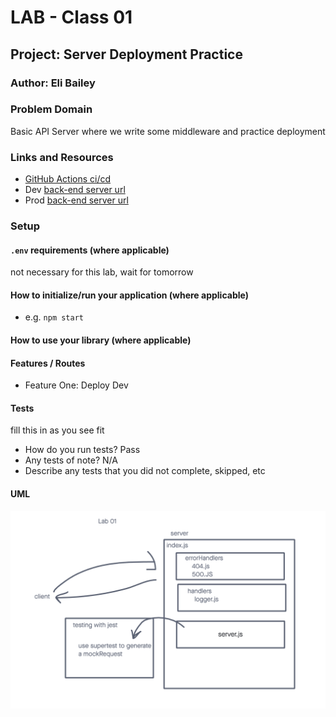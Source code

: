 # LAB - Class 01

## Project: Server Deployment Practice

### Author: Eli Bailey

### Problem Domain

Basic API Server where we write some middleware and practice deployment

### Links and Resources

- [GitHub Actions ci/cd](http://xyz.com)
- Dev [back-end server url](https://d51-practice.onrender.com)
- Prod [back-end server url](enterYourUrl.xyz)

### Setup

#### `.env` requirements (where applicable)

not necessary for this lab, wait for tomorrow

#### How to initialize/run your application (where applicable)

- e.g. `npm start`

#### How to use your library (where applicable)

#### Features / Routes

- Feature One: Deploy Dev

#### Tests

fill this in as you see fit
- How do you run tests? Pass
- Any tests of note? N/A
- Describe any tests that you did not complete, skipped, etc

#### UML

![Lab-01 UML](assets/lab-01-uml.png)
